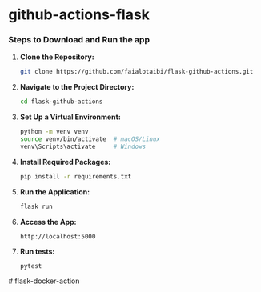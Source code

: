 # github-actions-flask

### Steps to Download and Run the app

1. **Clone the Repository:**

     ```bash
     git clone https://github.com/faialotaibi/flask-github-actions.git
     ```

2. **Navigate to the Project Directory:**
   ```bash
   cd flask-github-actions
   ```

3. **Set Up a Virtual Environment:**
   ```bash
   python -m venv venv
   source venv/bin/activate  # macOS/Linux
   venv\Scripts\activate     # Windows
   ```

4. **Install Required Packages:**
   ```bash
   pip install -r requirements.txt
   ```

5. **Run the Application:**
   ```bash
   flask run
   ```

6. **Access the App:**
   
   ```
   http://localhost:5000
   ```
7. **Run tests:**
   
   ```
   pytest
   ```
#   f l a s k - d o c k e r - a c t i o n  
 
